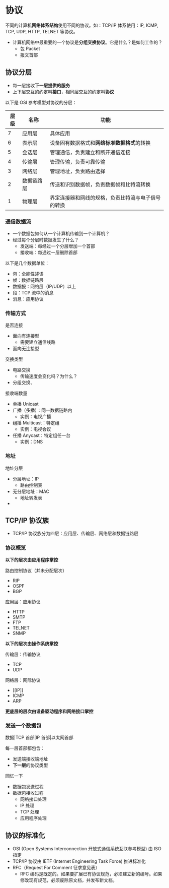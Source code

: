 # 协议

不同的计算机**网络体系结构**使用不同的协议。如：TCP/IP 体系使用：IP, ICMP, TCP, UDP, HTTP, TELNET 等协议。

-   计算机网络中最重要的一个协议是**分组交换协议**。它是什么？是如何工作的？
    -   包 Packet
    -   报文首部

## 协议分层

-   每一层接收**下一层提供的服务**
-   上下层交互的约定叫**接口**，相同层交互的约定叫**协议**

以下是 OSI 参考模型对协议的分层：

| 层级 | 名称       | 功能                                               |
| ---- | ---------- | -------------------------------------------------- |
| 7    | 应用层     | 具体应用                                           |
| 6    | 表示层     | 设备固有数据格式和**网络标准数据格式**的转换       |
| 5    | 会话层     | 管理通信，负责建立和断开通信连接                   |
| 4    | 传输层     | 管理传输，负责可靠传输                             |
| 3    | 网络层     | 管理地址，负责路由选择                             |
| 2    | 数据链路层 | 传送和识别数据帧，负责数据帧和比特流转换           |
| 1    | 物理层     | 界定连接器和网线的规格，负责比特流与电子信号的转换 |

### 通信数据流

-   一个数据包如何从一个计算机传输到一个计算机？
-   经过每个分层时数据发生了什么？
    -   发送端：每经过一个分层增加一个首部
    -   接收端：每通过一层删除首部

以下是几个数据单位：

-   包：全能性述语
-   帧：数据链路层
-   数据报：网络层（IP/UDP）以上
-   段：TCP 流中的消息
-   消息：应用协议

### 传输方式

是否连接

-   面向有连接型
    -   需要建立通信线路
-   面向无连接型

交换类型

-   电路交换
    -   传输速度会变化吗？为什么？
-   分组交换、

接收端数量

-   单播 Unicast
-   广播（多播）：同一数据链路内
    -   实例：电视广播
-   组播 Multicast：特定组
    -   实例：电视会议
-   任播 Anycast：特定组任一台
    -   实例：DNS

### 地址

地址分层

-   分层地址：IP
    -   路由控制表
-   无分层地址：MAC
    -   地址转发表
-

## TCP/IP 协议族

-   TCP/IP 协议族分为四层：应用层、传输层、网络层和数据链路层

### 协议概览

**以下的层次由应用程序掌控**

路由控制协议（并未分配层次）

-   RIP
-   OSPF
-   BGP

应用层：应用协议

-   HTTP
-   SMTP
-   FTP
-   TELNET
-   SNMP

**以下的层次由操作系统掌控**

传输层：传输协议

-   TCP
-   UDP

网络层：网际协议

-   [[IP]]
-   ICMP
-   ARP

**更底层的层次由设备驱动程序和网络接口掌控**

### 发送一个数据包

数据|TCP 首部|IP 首部|以太网首部

每一层首部都包含：

-   发送端接收端地址
-   **下一层**的协议类型

回忆一下

-   数据包发送过程
-   数据包接收过程
    -   网络接口处理
    -   IP 处理
    -   TCP 处理
    -   应用程序处理

## 协议的标准化

-   OSI (Open Systems Interconnection 开放式通信系统互联参考模型) 由 ISO 指定
-   TCP/IP 协议由 IETF (Internet Engineering Task Force) 推进标准化
-   RFC（Request For Comment 征求意见表）
    -   RFC 编码是既定的。如果要扩展已有协议规范，必须建立新的编号。如果修改现有规范，必须废除原文档，并发布新文档。
